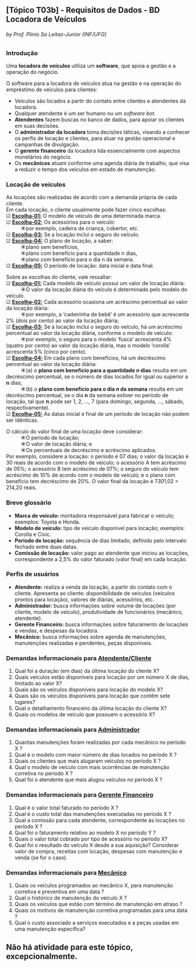 ## [Tópico T03b] - Requisitos de Dados - BD Locadora de Veículos
###### *by Prof. Plinio Sa Leitao-Junior (INF/UFG)*

### Introdução

Uma **locadora de veículos** utiliza um **software**, que apoia a gestão e a operação do negócio.

O software para a locadora de veículos atua na gestão e na operação do empréstimo de veículos para clientes:
- Veículos são locados a partir do contato entre clientes e atendentes da locadora.
- Qualquer atendente é um ser humano ou um _software bot_.
- **Atendentes** fazem buscas no banco de dados, para apoiar os clientes em suas decisões.
- O **administrador da locadora** toma decisões táticas, visando a conhecer os perfis de locação e clientes, para atuar na gestão operacional e campanhas de divulgação.
- O **gerente financeiro** da locadora lida essencialmente com aspectos monetários do negócio. 
- Os **mecânicos** atuam conforme uma agenda diária de trabalho, que visa a reduzir o tempo dos veículos em estado de manutenção.

### Locação de veículos

As locações são realizadas de acordo com a demanda própria de cada cliente.<br>
Em cada locação, o cliente usualmente pode fazer cinco escolhas:<br>
&#9745; <ins>**Escolha-01:**</ins> O modelo de veículo de uma determinada marca.<br>
&#9745; <ins>**Escolha-02:**</ins> Os acessórios para o veículo:<br>
&nbsp;&nbsp;&nbsp;&nbsp;&nbsp;&nbsp;&nbsp;&nbsp;&nbsp;&nbsp;&#9728;por exemplo, cadeira de criança, cobertor, etc.<br>
&#9745; <ins>**Escolha-03:**</ins> Se a locação inclui o seguro do veículo.<br>
&#9745; <ins>**Escolha-04:**</ins> O plano de locação, a saber:<br>
&nbsp;&nbsp;&nbsp;&nbsp;&nbsp;&nbsp;&nbsp;&nbsp;&nbsp;&nbsp;&#9728;plano sem benefícios,<br>
&nbsp;&nbsp;&nbsp;&nbsp;&nbsp;&nbsp;&nbsp;&nbsp;&nbsp;&nbsp;&#9728;plano com benefício para a quantidade n dias,<br>
&nbsp;&nbsp;&nbsp;&nbsp;&nbsp;&nbsp;&nbsp;&nbsp;&nbsp;&nbsp;&#9728;plano com benefício para o dia n da semana.<br>
&#9745; <ins>**Escolha-05:**</ins> O período de locação: data inicial e data final.

Sobre as escolhas do cliente, vale ressaltar:<br>
&#9745; <ins>**Escolha-01:**</ins> Cada modelo de veículo possui um valor de locação diária:<br>
&nbsp;&nbsp;&nbsp;&nbsp;&nbsp;&nbsp;&nbsp;&nbsp;&nbsp;&nbsp;&#9728;O valor da locação diária do veículo é determinado pelo modelo do veículo.<br>
&#9745; <ins>**Escolha-02:**</ins> Cada acessório ocasiona um acréscimo percentual ao valor da locação diária:<br>
&nbsp;&nbsp;&nbsp;&nbsp;&nbsp;&nbsp;&nbsp;&nbsp;&nbsp;&nbsp;&#9728;por exemplo, a ‘cadeirinha de bebê’ é um acessório que acrescenta 2% (dois por cento) ao valor da locação diária;<br>
&#9745; <ins>**Escolha-03:**</ins> Se a locação inclui o seguro do veículo, há um acréscimo percentual ao valor da locação diária, conforme o modelo de veículo:<br>
&nbsp;&nbsp;&nbsp;&nbsp;&nbsp;&nbsp;&nbsp;&nbsp;&nbsp;&nbsp;&#9728;por exemplo, o seguro para o modelo ‘fusca’ acrescenta 4% (quatro por cento) ao valor da locação diária, mas o modelo ‘corolla’ acrescenta 5% (cinco por cento).<br>
&#9745; <ins>**Escolha-04:**</ins> Em cada plano com benefícios, há um decréscimo percentual ao valor da locação diária:<br>
&nbsp;&nbsp;&nbsp;&nbsp;&nbsp;&nbsp;&nbsp;&nbsp;&nbsp;&nbsp;&#9728;(a) o **plano com benefício para a quantidade _n_ dias** resulta em um decréscimo percentual, se o número de dias locados for igual ou superior a **n** dias;<br>
&nbsp;&nbsp;&nbsp;&nbsp;&nbsp;&nbsp;&nbsp;&nbsp;&nbsp;&nbsp;&#9728;(b) o **plano com benefício para o dia _n_ da semana** resulta em um decréscimo percentual, se o dia **n** da semana estiver no período de locação, tal que **n** pode ser 1, 2, …, 7 (para domingo, segunda, …, sábado, respectivamente).<br>
&#9745; <ins>**Escolha-05:**</ins> As datas inicial e final de um período de locação não podem ser idênticas.

O cálculo do valor final de uma locação deve considerar:<br>
&nbsp;&nbsp;&nbsp;&nbsp;&nbsp;&nbsp;&nbsp;&nbsp;&nbsp;&nbsp;&#9728;O período de locação;<br>
&nbsp;&nbsp;&nbsp;&nbsp;&nbsp;&nbsp;&nbsp;&nbsp;&nbsp;&nbsp;&#9728;O valor de locação diária; e<br>
&nbsp;&nbsp;&nbsp;&nbsp;&nbsp;&nbsp;&nbsp;&nbsp;&nbsp;&nbsp;&#9728;Os percentuais de decréscimo e acréscimo aplicados.<br>
Por exemplo, considere a locação: o período é 07 dias; o valor da locação é 30 reais de acordo com o modelo de veículo; o acessório A tem acréscimo de 05%; o acessório B tem acréscimo de 07%; o seguro do veículo tem acréscimo de 10% de acordo com o modelo de veículo; e o plano com benefício tem decréscimo de 20%. O valor final da locação é 7*30*1,02 = 214,20 reais.

### Breve glossário

- **Marca de veículo:** montadora responsável para fabricar o veículo; exemplos: Toyota e Honda.
- **Modelo de veículo:** tipo de veículo disponível para locação; exemplos: Corolla e Civic.
- **Período de locação:** sequência de dias limitado, definido pelo intervalo fechado entre duas datas.
- **Comissão de locação:** valor pago ao atendente que iniciou as locações, correspondente a 2,5% do valor faturado (valor final) em cada locação.

### Perfis de usuários

- **Atendente:** realiza a venda da locação, a partir do contato com o cliente. Apresenta ao cliente: disponibilidade de veículos (veículos prontos para locação), valores de diárias, acessórios, etc.
- **Administrador:** busca informações sobre volume de locações (por cliente, modelo de veículo), produtividade de funcionários (mecânico, atendente).
- **Gerente Financeiro:** busca informações sobre faturamento de locações e vendas, e despesas da locadora.
- **Mecânico:** busca informações sobre agenda de manutenções, manutenções realizadas e pendentes, peças disponíveis.

### Demandas informacionais para <ins>Atendente/Cliente</ins>

1. Qual foi a duração (em dias) da última locação do cliente X?
2. Quais veículos estão disponíveis para locação por um número X de dias, limitado ao valor  X?
3. Quais são os veículos disponíveis para locação do modelo X?
4. Quais são os veículos disponíveis para locação que contêm sete lugares?
5. Qual o detalhamento financeiro da última locação do cliente X?
6. Quais os modelos de veículo que possuem o acessório X?

### Demandas informacionais para <ins>Administrador</ins>

1. Quantas manutenções foram realizadas por cada mecânico no período X ?
2. Qual é o modelo com maior número de dias locados no período X ?
3. Quais os clientes que mais alugaram veículos no período X ?
4. Qual o modelo de veículo com mais ocorrências de manutenção corretiva no período X ?
5. Qual foi o atendente que mais alugou veículos no período X ?

### Demandas informacionais para <ins>Gerente Financeiro</ins>

1. Qual é o valor total faturado no período X ?
2. Qual é o custo total das manutenções executadas no período X ?
3. Qual a comissão para cada atendente, correspondente às locações no período X ?
4. Qual foi o faturamento relativo ao modelo X no período Y ?
5. Quais o valor total cobrado por tipo de acessório no período X?
6. Qual foi o resultado do veículo X desde a sua aquisição? Considerar valor de compra, receitas com locação, despesas com manutenção e venda (se for o caso).

### Demandas informacionais para <ins>Mecânico</ins>

1. Quais os veículos programados ao mecânico X, para manutenção corretiva e preventiva em uma data ?
2. Qual o histórico de manutenção do veículo X ?
3. Quais os veículos que estão com término de manutenção em atraso ?
4. Quais os motivos de manutenção corretiva programadas para uma data ?
5. Qual o custo associado a serviços executados e a peças usadas em uma manutenção específica?

## Não há atividade para este tópico, excepcionalmente.
